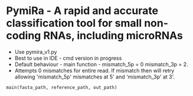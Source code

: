 # PymiRa - A rapid and accurate classification tool for small non-coding RNAs, including microRNAs

- Use pymira_v1.py
- Best to use in IDE - cmd version in progress
- Default behaviour - main function - mismatch_5p = 0 mismatch_3p = 2.
- Attempts 0 mismatches for entire read. If mismatch then will retry allowing 'mismatch_5p' mismatches at 5' and 'mismatch_3p' at 3'.

`main(fasta_path, reference_path, out_path)`
